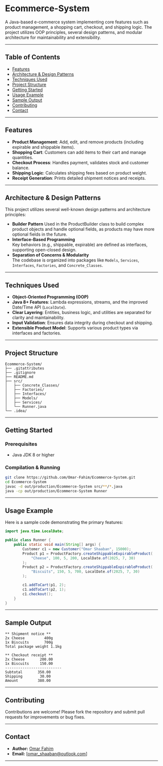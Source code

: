 
# Ecommerce-System

A Java-based e-commerce system implementing core features such as product management, a shopping cart, checkout, and shipping logic. The project utilizes OOP principles, several design patterns, and modular architecture for maintainability and extensibility.

---

## Table of Contents

- [Features](#features)
- [Architecture & Design Patterns](#architecture--design-patterns)
- [Techniques Used](#techniques-used)
- [Project Structure](#project-structure)
- [Getting Started](#getting-started)
- [Usage Example](#usage-example)
- [Sample Output](#sample-output)
- [Contributing](#contributing)
- [Contact](#contact)

---

## Features

- **Product Management**: Add, edit, and remove products (including expirable and shippable items).
- **Shopping Cart**: Customers can add items to their cart and manage quantities.
- **Checkout Process**: Handles payment, validates stock and customer balance.
- **Shipping Logic**: Calculates shipping fees based on product weight.
- **Receipt Generation**: Prints detailed shipment notices and receipts.

---

## Architecture & Design Patterns

This project utilizes several well-known design patterns and architecture principles:

- **Builder Pattern**
  Used in the ProductBuilder class to build complex product objects and handle optional fields, as products may have more optional fields in the future.
- **Interface-Based Programming**  
  Key behaviors (e.g., shippable, expirable) are defined as interfaces, supporting open-closed design.
- **Separation of Concerns & Modularity**  
  The codebase is organized into packages like `Models`, `Services`, `Interfaces`, `Factories`, and `Concrete_Classes`.

---

## Techniques Used

- **Object-Oriented Programming (OOP)**
- **Java 8+ Features**: Lambda expressions, streams, and the improved Date/Time API (`LocalDate`).
- **Clear Layering**: Entities, business logic, and utilities are separated for clarity and maintainability.
- **Input Validation**: Ensures data integrity during checkout and shipping.
- **Extensible Product Model**: Supports various product types via interfaces and factories.

---

## Project Structure

```
Ecommerce-System/
├── .gitattributes
├── .gitignore
├── README.md
├── src/
│   ├── Concrete_Classes/
│   ├── Factories/
│   ├── Interfaces/
│   ├── Models/
│   ├── Services/
│   └── Runner.java
└── .idea/
```

---

## Getting Started

### Prerequisites

- Java JDK 8 or higher

### Compilation & Running

```sh
git clone https://github.com/Omar-Fahim/Ecommerce-System.git
cd Ecommerce-System
javac -d out/production/Ecommerce-System src/**/*.java
java -cp out/production/Ecommerce-System Runner
```

---

## Usage Example

Here is a sample code demonstrating the primary features:

```java
import java.time.LocalDate;

public class Runner {
    public static void main(String[] args) {
        Customer c1 = new Customer("Omar Shaaban", 15000);
        Product p1 = ProductFactory.createShippableExpirableProduct(
            "Cheese", 100, 5, 200, LocalDate.of(2025, 7, 30)
        );
        Product p2 = ProductFactory.createShippableExpirableProduct(
            "Biscuits", 150, 5, 700, LocalDate.of(2025, 7, 30)
        );

        c1.addToCart(p1, 2);
        c1.addToCart(p2, 1);
        c1.checkout();
    }
}
```

---

## Sample Output

```
** Shipment notice **
2x Cheese         400g
1x Biscuits       700g
Total package weight 1.1kg

** Checkout receipt **
2x Cheese       200.00
1x Biscuits     150.00
--------------------------
Subtotal       350.00
Shipping        30.00
Amount         380.00
```

---

## Contributing

Contributions are welcome! Please fork the repository and submit pull requests for improvements or bug fixes.

---

## Contact

- **Author:** [Omar Fahim](https://github.com/Omar-Fahim)
- **Email:** [omar_shaaban@outlook.com]

---
